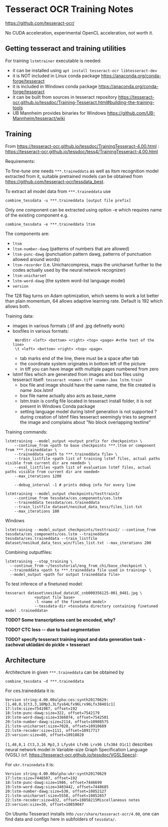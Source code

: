 Tesseract OCR Training Notes
============================
https://github.com/tesseract-ocr/

No CUDA acceleration, experimental OpenCL acceleration, not worth it.

Getting tesseract and training utilities
----------------------------------------

For training `lstmtrainer` executable is needed:
 - it can be installed using `apt install tesseract-ocr libtesseract-dev`
 - it is NOT included in Linux conda package https://anaconda.org/conda-forge/tesseract
 - it is included in Windows conda package https://anaconda.org/conda-forge/tesseract
 - it can be built from sources in tesseract repository 
    https://tesseract-ocr.github.io/tessdoc/Training-Tesseract.html#building-the-training-tools
 - UB Mannheim provides binaries for Windows https://github.com/UB-Mannheim/tesseract/wiki
 
Training
--------
From https://tesseract-ocr.github.io/tessdoc/TrainingTesseract-4.00.html :
https://tesseract-ocr.github.io/tessdoc/tess4/TrainingTesseract-4.00.html
 
Requirements:

To fine-tune one needs `***.traineddata` as well as ltsm recognition model extracted from it,
suitable pretrained models can be obtained from https://github.com/tesseract-ocr/tessdata_best.
 
To extract all model data from `***.traineddata` use
```
combine_tessdata -u ***.traineddata [output file prefix]
``` 
Only one component can be extracted using option -e which requires name of the existing component e.g.
```
combine_tessdata -e ***.traineddata ltsm
```
The components are:
 - `ltsm`
 - `ltsm-number-dawg`  (patterns of numbers that are allowed)
 - `ltsm-punc-dawg`  (punctuation pattern dawg, patterns of punctuation allowed around words)
 - `ltsm-recorder`  (i.e. Unicharcompress, maps the unicharset further to the codes actually used by the neural network recognizer)
 - `ltsm-unicharset`  
 - `lstm-word-dawg`  (the system word-list language model)
 - `version`
    
The 128 flag turns on Adam optimization, which seems to work a lot better than plain momentum, 
64 allows adaptive learning rate. Default is 192 which allows both.


Training data:
 - images in various formats (.tif and .jpg definetly work)
 - boxfiles in various formats:
   ```
    WordStr <left> <bottom> <right> <top> <page> #<the text of the line>
    \t <left> <bottom> <right> <top> <page>
   ```
      - tab marks end of the line, there must be a space after tab
      - the coordinate system originates in bottom left of the picture
      - in tiff you can have image with multiple pages numbered from zero
 - lstmf files which are generated from images and box files using tesseract itself:
        ```
        tesseract <name>.tiff <name>.box lstm.train
        ```
      - box file and image should have the same name, the file created is name <name>.box.lstmf 
      - box file name actually also acts as base_name
      - lstm.train is config file located in tesseract install folder, it is not present in Windows Conda package
      - setting language model during lstmf generation is not supported
      ? during creation of lstmf files tesseract seemingly tries to segment the image and 
        complains about "No block overlapping textline"
        

Training commands:
```
lstmtraining --model_output <output prefix for checkpoints> \
    --continue_from <path to base checkpoints ***.ltsm or component from ***.traineddata> \
    --traineddata <path to ***.traineddata file> \
    --train_listfile <path list of training lstmf files, actual paths visible from current dir are needed> \
    --eval_listfiles <path list of evaluation lstmf files, actual paths visible from current dir are needed>
    --max_iterations 1200
    
    --debug_interval -1 # prints debug info for every line
```

```
lstmtraining --model_output checkpoints/testtrain3/
    --continue_from tessdata/ces_components/ces.lstm
    --traineddata tessdata/ces.traineddata
    --train_listfile dataset/nesikud_data_tess/files_list.txt
    --max_iterations 100
```

Windows
```
lstmtraining --model_output checkpoints/testtrain2/ --continue_from tessdata/ces_components/ces.lstm --traineddata tessdata/ces.traineddata --train_listfile dataset/nesikud_data_tess_win/files_list.txt --max_iterations 200
```

Combining outputfiles:

```
lstmtraining --stop_training \
  --continue_from ~/tesstutorial/eng_from_chi/base_checkpoint \
  --traineddata <path to ***.traineddata file used in training> \
  --model_output <path for output traineddata file>
```

To test inferece of a finetuned model:

```
tesseract dataset\nesikud_data\UC_cnb000356125-001_0481.jpg \
             <output file base>
             -l <name of the finetuned model> 
             --tessdata-dir <tessdata directory containing finetuned model .traineddata>
```


**TODO? Some transcriptions cant be encoded, why?**

**TODO? CTC loss -- due to bad segmentation**

**TODO? specify tesseract training input and data generation task
        - zachovat ukládání do pickle + tesseract**

Architecture
------------

Architecture in given `***.traineddata` can be obtained by

```
combine_tessdata -d ***.traineddata
```

For ces.traineddata it is:
```
Version string:4.00.00alpha:ces:synth20170629:[1,48,0,1Ct3,3,16Mp3,3Lfys64Lfx96Lrx96Lfx384O1c1]
17:lstm:size=7541987, offset=192
18:lstm-punc-dawg:size=322, offset=7542179
19:lstm-word-dawg:size=3366074, offset=7542501
20:lstm-number-dawg:size=2114, offset=10908575
21:lstm-unicharset:size=7028, offset=10910689
22:lstm-recoder:size=1111, offset=10917717
23:version:size=80, offset=10918828
```

`[1,48,0,1 Ct3,3,16 Mp3,3 Lfys64 Lfx96 Lrx96 Lfx384 O1c1]` describes neural network model in
Variable-size Graph Specification Language (VGSL) (cf. https://tesseract-ocr.github.io/tessdoc/VGSLSpecs):

For `ukr.trainedata` it is:
```
Version string:4.00.00alpha:ukr:synth20170629
17:lstm:size=7446507, offset=192
18:lstm-punc-dawg:size=1986, offset=7446699
19:lstm-word-dawg:size=3403442, offset=7448685
20:lstm-number-dawg:size=530, offset=10852127
21:lstm-unicharset:size=5558, offset=10852657
22:lstm-recoder:size=832, offset=10858215Miscellaneous notes
23:version:size=30, offset=10859047
```

On Ubuntu Tesseract installs into `/usr/share/tesseract-ocr/4.00`, 
one can find data and configs here in subfolders of `tessdata/`.



